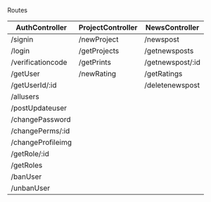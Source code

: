 
Routes


|AuthController|ProjectController|NewsController|
|------|-----------|--------|
|/signin|/newProject|/newspost|
|/login|/getProjects|/getnewsposts|
|/verificationcode|/getPrints|/getnewspost/:id|
|/getUser|/newRating|/getRatings|/getnewspostuser/:name|
|/getUserId/:id| |/deletenewspost|
|/allusers| | |
|/postUpdateuser| | |
|/changePassword| | |
|/changePerms/:id| | |
|/changeProfileimg| | |
|/getRole/:id| | |
|/getRoles| | |
|/banUser| | |
|/unbanUser| | |